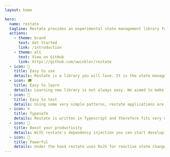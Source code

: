 ```yaml
---
layout: home

hero:
  name: restate
  tagline: Restate provides an experimental state management library for React apps.
  actions:
    - theme: brand
      text: Get Started
      link: /introduction
    - theme: alt
      text: View on GitHub
      link: https://github.com/uwinkler/restate
  - icon: 🤩
    title: Easy to use
    details: Restate is a library you will love. It is the state management library for React you were missing all the time. As simple as the useState hook, but with all the power you need.
  - icon: 🎓
    title: Easy to learn
    details: Learning new library is not always easy. We aimed to make restate as user friendly as possible by keeping it simple - and the learning curve as shallow as possible.
  - icon: 💯
    title: Easy to test
    details: Using some very simple patterns, restate applications are very easy to test. In fact, restate provides dependency injection tools to allow for a good testing experience without any mocking library.
  - icon: 🌀
    title: Typesafe
    details: Restate is written in Typescript and therefore fits very nicely in any Typescript project. No worries about missing types.
  - icon: 🚀
    title: Boost your productivity
    details: With restate's dependency injection you can start developing you components, view, and even pages in pure isolation. Hence, it becomes very easy with restate to develop your whole app in using tools like storybook.
  - icon: 💪
    title: Powerful
    details: Under the hood restate uses RxJS for reactive state changes. If you need, you can leverage all the power that comes with RxJS and truly create reactive applications.
---
```

